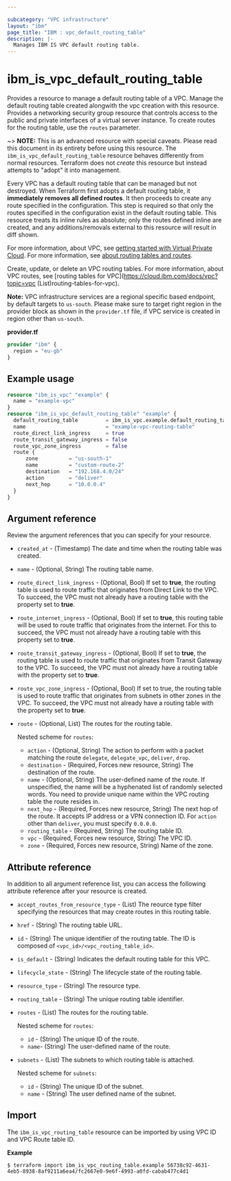 ```yaml
---

subcategory: "VPC infrastructure"
layout: "ibm"
page_title: "IBM : vpc_default_routing_table"
description: |-
  Manages IBM IS VPC default routing table.
---
```


# ibm_is_vpc_default_routing_table

Provides a resource to manage a default routing table of a VPC. Manage the default routing table created alongwith the vpc creation with this resource. Provides a networking security group resource that controls access to the public and private interfaces of a virtual server instance. To create routes for the routing table, use the `routes` parameter. 

~> **NOTE:** This is an advanced resource with special caveats. Please read this document in its entirety before using this resource. The `ibm_is_vpc_default_routing_table` resource behaves differently from normal resources. Terraform does not _create_ this resource but instead attempts to "adopt" it into management.

Every VPC has a default routing table that can be managed but not destroyed. When Terraform first adopts a default routing table, it **immediately removes all defined routes**. It then proceeds to create any route specified in the configuration. This step is required so that only the routes specified in the configuration exist in the default routing table. This resource treats its inline rules as absolute; only the routes defined inline are created, and any additions/removals external to this resource will result in diff shown. 

For more information, about VPC, see [getting started with Virtual Private Cloud](https://cloud.ibm.com/docs/vpc?topic=vpc-getting-started). For more information, see [about routing tables and routes](https://cloud.ibm.com/docs/vpc?topic=vpc-about-custom-routes&interface=ui).

Create, update, or delete an VPC routing tables. For more information, about VPC routes, see [routing tables for VPC](https://cloud.ibm.com/docs/vpc?topic=vpc (List)routing-tables-for-vpc).

**Note:** 
VPC infrastructure services are a regional specific based endpoint, by default targets to `us-south`. Please make sure to target right region in the provider block as shown in the `provider.tf` file, if VPC service is created in region other than `us-south`.

**provider.tf**

```terraform
provider "ibm" {
  region = "eu-gb"
}
```


## Example usage

```terraform
resource "ibm_is_vpc" "example" {
  name = "example-vpc"
}
resource "ibm_is_vpc_default_routing_table" "example" {
  default_routing_table         = ibm_is_vpc.example.default_routing_table
  name                          = "example-vpc-routing-table"
  route_direct_link_ingress     = true
  route_transit_gateway_ingress = false
  route_vpc_zone_ingress        = false
  route {
      zone          = "us-south-1"
      name          = "custom-route-2"
      destination   = "192.168.4.0/24"
      action        = "deliver"
      next_hop      = "10.0.0.4"
  }
}

```

## Argument reference
Review the argument references that you can specify for your resource. 

- `created_at` - (Timestamp)  The date and time when the routing table was created.
- `name` - (Optional, String) The routing table name.
- `route_direct_link_ingress` - (Optional, Bool)  If set to **true**, the routing table is used to route traffic that originates from Direct Link to the VPC. To succeed, the VPC must not already have a routing table with the property set to **true**.
- `route_internet_ingress` - (Optional, Bool) If set to **true**, this routing table will be used to route traffic that originates from the internet. For this to succeed, the VPC must not already have a routing table with this property set to **true**.
- `route_transit_gateway_ingress` - (Optional, Bool) If set to **true**, the routing table is used to route traffic that originates from Transit Gateway to the VPC. To succeed, the VPC must not already have a routing table with the property set to **true**.
- `route_vpc_zone_ingress` - (Optional, Bool) If set to true, the routing table is used to route traffic that originates from subnets in other zones in the VPC. To succeed, the VPC must not already have a routing table with the property set to **true**.
- `route` - (Optional, List) The routes for the routing table.

    Nested scheme for `routes`:
    - `action` - (Optional, String) The action to perform with a packet matching the route `delegate`, `delegate_vpc`, `deliver`, `drop`.
    - `destination` - (Required, Forces new resource, String) The destination of the route. 
    - `name` - (Optional, String) The user-defined name of the route. If unspecified, the name will be a hyphenated list of randomly selected words. You need to provide unique name within the VPC routing table the route resides in.
    - `next_hop` - (Required, Forces new resource, String) The next hop of the route. It accepts IP address or a VPN connection ID. For `action` other than `deliver`, you must specify `0.0.0.0`. 
    - `routing_table` - (Required, String) The routing table ID.
    - `vpc` - (Required, Forces new resource, String) The VPC ID.
    - `zone` - (Required, Forces new resource, String)  Name of the zone. 
## Attribute reference
In addition to all argument reference list, you can access the following attribute reference after your resource is created.

- `accept_routes_from_resource_type` - (List) The reource type filter specifying the resources that may create routes in this routing table.
- `href` - (String) The routing table URL.
- `id` - (String) The unique identifier of the routing table. The ID is composed of `<vpc_id>/<vpc_routing_table_id>`.
- `is_default` - (String)  Indicates the default routing table for this VPC.
- `lifecycle_state` - (String) The lifecycle state of the routing table.
- `resource_type` - (String) The resource type.
- `routing_table` - (String) The unique routing table identifier.
- `routes` - (List) The routes for the routing table.

  Nested scheme for `routes`:
  - `id` - (String) The unique ID of the route.
  - `name`-  (String) The user-defined name of the route.
- `subnets` - (List) The subnets to which routing table is attached.

  Nested scheme for `subnets`:
  - `id` - (String) The unique ID of the subnet.
  - `name` - (String) The user defined name of the subnet.

## Import
The `ibm_is_vpc_routing_table` resource can be imported by using VPC ID and VPC Route table ID.

**Example**

```
$ terraform import ibm_is_vpc_routing_table.example 56738c92-4631-4eb5-8938-8af9211a6ea4/fc2667e0-9e6f-4993-a0fd-cabab477c4d1
```
